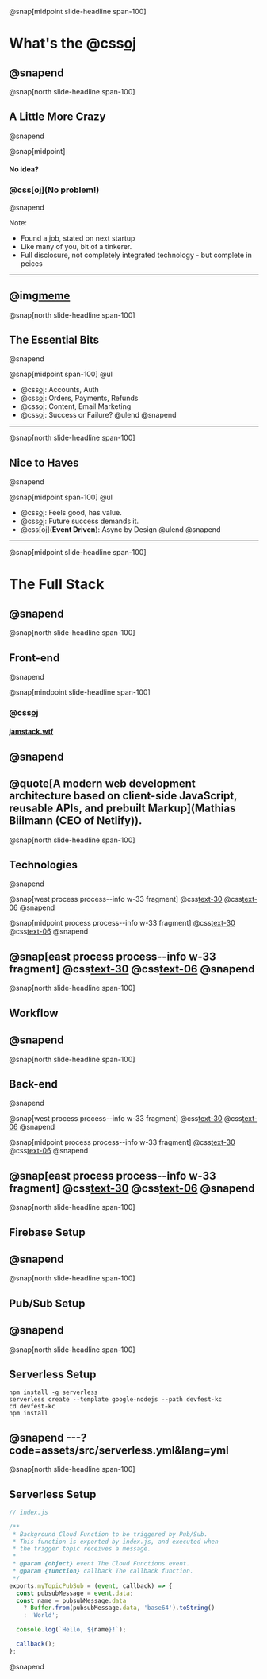 @snap[midpoint slide-headline span-100]
# What's the @css[oj](**Alternative?**)
@snapend
---
@snap[north slide-headline span-100]
## A Little More Crazy
@snapend

@snap[midpoint]
#### No idea?
### @css[oj](No problem!)
@snapend

Note:
- Found a job, stated on next startup
- Like many of you, bit of a tinkerer.
- Full disclosure, not completely integrated technology - but complete in peices
---
@img[meme](assets/img/probably-crazy.jpg)
---
@snap[north slide-headline span-100]
## The Essential Bits
@snapend

@snap[midpoint span-100]
@ul
- @css[oj](**Users**): Accounts, Auth
- @css[oj](**Money**): Orders, Payments, Refunds
- @css[oj](**Communication**): Content, Email Marketing
- @css[oj](**Reporting**): Success or Failure?
@ulend
@snapend
---
@snap[north slide-headline span-100]
## Nice to Haves
@snapend

@snap[midpoint span-100]
@ul
- @css[oj](**Fast**): Feels good, has value.
- @css[oj](**Scalable**): Future success demands it.
- @css[oj](**Event Driven**): Async by Design
@ulend
@snapend

---

@snap[midpoint slide-headline span-100]
# The Full Stack
@snapend
---
@snap[north slide-headline span-100]
## Front-end
@snapend

@snap[mindpoint slide-headline span-100]
### @css[oj](JAMstack)
#### [jamstack.wtf](https://jamstack.wtf/)
@snapend
---
@quote[A modern web development architecture based on client-side JavaScript, reusable APIs, and prebuilt Markup](Mathias Biilmann (CEO of Netlify)).
---
@snap[north slide-headline span-100]
## Technologies
@snapend

@snap[west process process--info w-33 fragment]
@css[text-30](@fa[react])
@css[text-06](React)
@snapend

@snap[midpoint process process--info w-33 fragment]
@css[text-30](@fa[server])
@css[text-06](Back-end)
@snapend

@snap[east process process--info w-33 fragment]
@css[text-30](@fa[react])
@css[text-06](Gatsby)
@snapend
---
@snap[north slide-headline span-100]
## Workflow
@snapend
---
@snap[north slide-headline span-100]
## Back-end
@snapend

@snap[west process process--info w-33 fragment]
@css[text-30](@fa[google])
@css[text-06](Firebase)
@snapend

@snap[midpoint process process--info w-33 fragment]
@css[text-30](@fa[refresh])
@css[text-06](Pub/Sub)
@snapend

@snap[east process process--info w-33 fragment]
@css[text-30](@fa[dollar]@fa[dollar]@fa[dollar])
@css[text-06](Serverless)
@snapend
---
@snap[north slide-headline span-100]
## Firebase Setup
@snapend
---
@snap[north slide-headline span-100]
## Pub/Sub Setup
@snapend
---
@snap[north slide-headline span-100]
## Serverless Setup
```
npm install -g serverless
serverless create --template google-nodejs --path devfest-kc
cd devfest-kc
npm install
```
@snapend
---?code=assets/src/serverless.yml&lang=yml
---
@snap[north slide-headline span-100]
## Serverless Setup
```javascript
// index.js

/**
 * Background Cloud Function to be triggered by Pub/Sub.
 * This function is exported by index.js, and executed when
 * the trigger topic receives a message.
 *
 * @param {object} event The Cloud Functions event.
 * @param {function} callback The callback function.
 */
exports.myTopicPubSub = (event, callback) => {
  const pubsubMessage = event.data;
  const name = pubsubMessage.data
    ? Buffer.from(pubsubMessage.data, 'base64').toString()
    : 'World';

  console.log(`Hello, ${name}!`);

  callback();
};
```
@snapend
